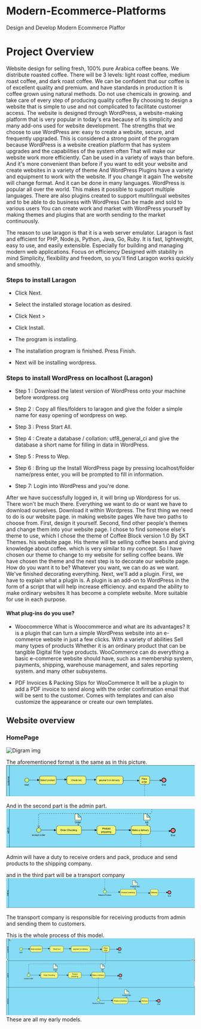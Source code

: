 # Modern-Ecommerce-Platforms
Design and Develop Modern Ecommerce Plaffor

# Project Overview

Website design for selling fresh, 100% pure Arabica coffee beans. We distribute roasted coffee. There will be 3 levels: light roast coffee, medium roast coffee, and dark roast coffee. We can be confident that our coffee is of excellent quality and premium. and have standards in production It is coffee grown using natural methods. Do not use chemicals in growing. and take care of every step of producing quality coffee By choosing to design a website that is simple to use and not complicated to facilitate customer access. The website is designed through WordPress, a website-making platform that is very popular in today's era because of its simplicity and many add-ons used for website development. The strengths that we choose to use WordPress are: easy to create a website, secure, and frequently upgraded. This is considered a strong point of the program because WordPress is a website creation platform that has system upgrades and the capabilities of the system often That will make our website work more efficiently. Can be used in a variety of ways than before. And it's more convenient than before if you want to edit your website and create websites in a variety of theme And WordPress Plugins have a variety and equipment to work with the website. If you change it again The website will change format.
And it can be done in many languages. WordPress is popular all over the world. This makes it possible to support multiple languages. There are also plugins created to support multilingual websites and to be able to do business with WordPress Can be made and sold to various users You can create work and market with WordPress yourself by making themes and plugins that are worth sending to the market continuously.


The reason to use laragon is that it is a web server emulator. Laragon is fast and efficient for PHP, Node.js, Python, Java, Go, Ruby. It is fast, lightweight, easy to use, and easily extensible. Especially for building and managing modern web applications. Focus on efficiency Designed with stability in mind Simplicity, flexibility and freedom, so you'll find Laragon works quickly and smoothly.

### Steps to install Laragon

- Click Next.

- Select the installed storage location as desired.

- Click Next >

- Click Install.

- The program is installing.

- The installation program is finished. Press Finish.

- Next will be installing wordpress.


### Steps to install WordPress on localhost (Laragon)

- Step 1 : Download the latest version of WordPress onto your machine before wordpress.org

- Step 2 : Copy all files/folders to laragon and give the folder a simple name for easy opening of wordpress on wep.

- Step 3 : Press Start All.

- Step 4 : Create a database / collation: utf8_general_ci and give the database a short name for filling in data in WordPress.

- Step 5 : Press to Wep.

- Step 6 : Bring up the Install WordPress page by pressing localhost/folder name/press enter, you will be prompted to fill in information.

- Step 7: Login into WordPress and you're done.

After we have successfully logged in, it will bring up Wordpress for us. There won't be much there. Everything we want to do or want we have to download ourselves. Download it within Wordpress. The first thing we need to do is our website page. in making website pages We have two paths to choose from. First, design it yourself. Second, find other people's themes and change them into your website page. I chose to find someone else's theme to use, which I chose the theme of Coffee Block version 1.0 By SKT Themes.
his website page. His theme will be selling coffee beans and giving knowledge about coffee. which is very similar to my concept. So I have chosen our theme to change to my website for selling coffee beans. We have chosen the theme and the next step is to decorate our website page. How do you want it to be? Whatever you want, we can do as we want. We've finished decorating everything. Next, we'll add a plugin. First, we have to explain what a plugin is. A plugin is an add-on to WordPress in the form of a script that will help increase efficiency. and expand the ability to make ordinary websites It has become a complete website. More suitable for use in each purpose. 

#### What plug-ins do you use?
- Woocommerce
What is Woocommerce and what are its advantages?
It is a plugin that can turn a simple WordPress website into an e-commerce website in just a few clicks. With a variety of abilities Sell many types of products Whether it is an ordinary product that can be tangible Digital file type products.
WooCommerce can do everything a basic e-commerce website should have, such as a membership system, payments, shipping, warehouse management, and sales reporting system. and many other subsystems.

- PDF Invoices & Packing Slips for WooCommerce
It will be a plugin to add a PDF invoice to send along with the order confirmation email that will be sent to the customer. Comes with templates and can also customize the appearance or create our own templates.

## Website overview

### HomePage
![Digram img]()

The aforementioned format is the same as in this picture.
![Digram img](imggg/CUSTOMER.png)

And in the second part is the admin part.
![Digram img](imggg/ADMIN.png)

Admin will have a duty to receive orders and pack, produce and send products to the shipping company.

and in the third part will be a transport company
![Digram img](imggg/DELIVER.png)

The transport company is responsible for receiving products from admin and sending them to customers.

This is the whole process of this model.
![Digram img](imggg/ALL.png)
These are all my early models.
